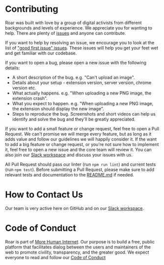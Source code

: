 # Contributing

Roar was built with love by a group of digital activists from different backgrounds and levels of experience.
We appreciate you for wanting to help. There are plenty of [issues](https://github.com/morehumaninternet/roar-extension/issues) and anyone can contribute.

If you want to help by resolving an issue, we encourage you to look at the list of ["good first issue" issues](https://github.com/morehumaninternet/roar-extension/issues?q=is%3Aissue+is%3Aopen+label%3A%22good+first+issue%22). These issues will help you get your feet wet and get familiar with our codebase.

If you want to open a bug, please open a new issue with the following details:

- A short description of the bug. e.g. "Can't upload an image".
- Details about your setup - extension version, server version, chrome version etc.
- What actually happens. e.g. "When uploading a new PNG image, the extension crash".
- What you expect to happen. e.g. "When uploading a new PNG image, the extension should display the new image".
- Steps to reproduce the bug.
  Screenshots and short videos can help us identify and solve the bug and they'll be greatly appreciated.

If you want to add a small feature or change request, feel free to open a Pull Request. We can't promise we will merge every feature, but as long as it adds value and follow our guidelines we will happily consider it.
If the want to add a big feature or change request, or you're not sure how to implement it, feel free to open a new issue and the core team will review it. You can also join our [Slack workspace](https://join.slack.com/t/morehumaninternet/shared_invite/zt-jdicup04-FxSrzPOEdhkNsHbVZXP5TQ) and discuss your issues with us.

All Pull Request should pass our linter (run `npm run lint`) and current tests (run `npm test`). Before submitting a Pull Request, please make sure to add relevant tests and documentation to the [README.md](README.md) if needed.

# How to Contact Us

Our team is very active here on GitHub and on our [Slack workspace](https://join.slack.com/t/morehumaninternet/shared_invite/zt-jdicup04-FxSrzPOEdhkNsHbVZXP5TQ).

# Code of Conduct

Roar is part of [More Human Internet](https://morehumaninternet.org). Our purpose is to build a free, public platform that facilitates dialog between the users and maintainers of the web to promote civility, transparency, and the greater good. We expect everyone to read and follow our [Code of Conduct](CODE_OF_CONDUCT.md)
